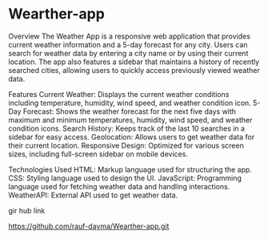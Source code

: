# Wearther-app

Overview
The Weather App is a responsive web application that provides current weather information and a 5-day forecast for any city. Users can search for weather data by entering a city name or by using their current location. The app also features a sidebar that maintains a history of recently searched cities, allowing users to quickly access previously viewed weather data.

Features
Current Weather: Displays the current weather conditions including temperature, humidity, wind speed, and weather condition icon.
5-Day Forecast: Shows the weather forecast for the next five days with maximum and minimum temperatures, humidity, wind speed, and weather condition icons.
Search History: Keeps track of the last 10 searches in a sidebar for easy access.
Geolocation: Allows users to get weather data for their current location.
Responsive Design: Optimized for various screen sizes, including full-screen sidebar on mobile devices.

Technologies Used
HTML: Markup language used for structuring the app.
CSS: Styling language used to design the UI.
JavaScript: Programming language used for fetching weather data and handling interactions.
WeatherAPI: External API used to get weather data.


gir hub link

https://github.com/rauf-dayma/Wearther-app.git

